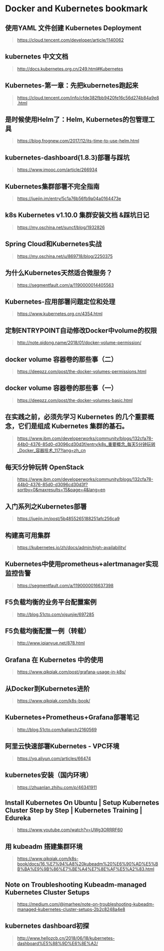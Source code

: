 # Docker and Kubernetes bookmark

## 使用YAML 文件创建 Kubernetes Deployment

><https://cloud.tencent.com/developer/article/1140062>

## kubernetes 中文文档

><http://docs.kubernetes.org.cn/249.html#Kubernetes>

## Kubernetes-第一章：先把kubernetes跑起来

><https://cloud.tencent.com/info/cfde382fbb9420fe16c56d274b84a9e8.html>

## 是时候使用Helm了：Helm, Kubernetes的包管理工具

><https://blog.frognew.com/2017/12/its-time-to-use-helm.html>

## kubernetes-dashboard(1.8.3)部署与踩坑

><https://www.imooc.com/article/266934>

## Kubernetes集群部署不完全指南

><https://juejin.im/entry/5c1a76b56fb9a04a0164473e>

## k8s Kubernetes v1.10.0 集群安装文档 &踩坑日记

><https://my.oschina.net/suncf/blog/1932826>

## Spring Cloud和Kubernetes实战

><https://my.oschina.net/u/869718/blog/2250375>

## 为什么Kubernetes天然适合微服务？

><https://segmentfault.com/a/1190000014405563>

## Kubernetes-应用部署问题定位和处理

><https://www.kubernetes.org.cn/4354.html>

## 定制ENTRYPOINT自动修改Docker中volume的权限

><http://note.qidong.name/2018/01/docker-volume-permission/>

## docker volume 容器卷的那些事（二）

><https://deepzz.com/post/the-docker-volumes-permissions.html>

## docker volume 容器卷的那些事（一）

><https://deepzz.com/post/the-docker-volumes-basic.html>

## 在实践之前，必须先学习 Kubernetes 的几个重要概念，它们是组成 Kubernetes 集群的基石。

><https://www.ibm.com/developerworks/community/blogs/132cfa78-44b0-4376-85d0-d3096cd30d3f/entry/k8s_重要概念_每天5分钟玩转_Docker_容器技术_117?lang=zh_cn>

## 每天5分钟玩转 OpenStack

><https://www.ibm.com/developerworks/community/blogs/132cfa78-44b0-4376-85d0-d3096cd30d3f?sortby=0&maxresults=15&page=4&lang=en>

## 入门系列之Kubernetes部署

><https://juejin.im/post/5b4855265188251afc256ca9>

## 构建高可用集群

><https://kubernetes.io/zh/docs/admin/high-availability/>

## Kubernetes中使用prometheus+alertmanager实现监控告警

><https://segmentfault.com/a/1190000016637398>

## F5负载均衡的业务平台配置案例

><http://blog.51cto.com/xjsunjie/697285>

## F5负载均衡配置一例（转载）

><http://www.iqianyue.net/878.html>

## Grafana 在 Kubernetes 中的使用

><https://www.qikqiak.com/post/grafana-usage-in-k8s/>

## 从Docker到Kubernetes进阶

><https://www.qikqiak.com/k8s-book/>

## Kubernetes+Prometheus+Grafana部署笔记

><http://blog.51cto.com/kaliarch/2160569>

## 阿里云快速部署Kubernetes - VPC环境

><https://yq.aliyun.com/articles/66474>

## kubernetes安装（国内环境）

><https://zhuanlan.zhihu.com/p/46341911>

## Install Kubernetes On Ubuntu | Setup Kubernetes Cluster Step by Step | Kubernetes Training | Edureka

><https://www.youtube.com/watch?v=UWg3ORRRF60>

## 用 kubeadm 搭建集群环境

><https://www.qikqiak.com/k8s-book/docs/16.%E7%94%A8%20kubeadm%20%E6%90%AD%E5%BB%BA%E9%9B%86%E7%BE%A4%E7%8E%AF%E5%A2%83.html>

## Note on Troubleshooting Kubeadm-managed Kubernetes Cluster Setups

><https://medium.com/@jmarhee/note-on-troubleshooting-kubeadm-managed-kubernetes-cluster-setups-2b2c8248a4e8>

## kubernetes dashboard初探

><http://www.hellozcb.cn/2018/06/18/kubernetes-dashboard%E5%88%9D%E6%8E%A2/>